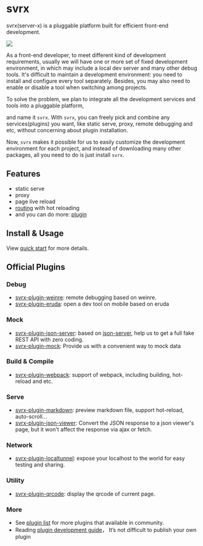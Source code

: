 # svrx

svrx(server-x) is a pluggable platform built for efficient front-end development.

![](https://p1.music.126.net/tkkgZQepIA1mvhrv8IzbuA==/109951164358239571.gif)


As a front-end developer, to meet different kind of development requirements, usually we will have one or more set of fixed development environment,
in which may include a local dev server and many other debug tools.
It's difficult to maintain a development environment: you need to install and configure every tool separately.
Besides, you may also need to enable or disable a tool when switching among projects.

To solve the problem, we plan to integrate all the development services and tools into a pluggable platform, 

and name it `svrx`.
With `svrx`, you can freely pick and combine any services(plugins) you want, 
like static serve, proxy, remote debugging and etc, without concerning about plugin installation.
 
Now, `svrx` makes it possible for us to easily customize the development environment for each project,
and instead of downloading many other packages, all you need to do is just install `svrx`.

## Features

- static serve
- proxy
- page live reload
- [routing](./guide/route.md) with hot reloading 
- and you can do more: [plugin](./plugin/usage.md)

## Install & Usage

View [quick start](./quick-start.md) for more details.


## Official Plugins


### Debug 

+ [svrx-plugin-weinre](https://github.com/svrxjs/svrx-plugin-weinre): 
    remote debugging based on weinre.
+ [svrx-plugin-eruda](https://github.com/svrxjs/svrx-plugin-eruda): 
    open a dev tool on mobile based on eruda

### Mock

+ [svrx-plugin-json-server](https://github.com/svrxjs/svrx-plugin-json-server): 
    based on [json-server](https://github.com/typicode/json-server), help us to get a full fake REST API with zero coding.
+ [svrx-plugin-mock](https://github.com/svrxjs/svrx-plugin-mock): 
    Provide us with a convenient way to mock data


### Build & Compile

+ [svrx-plugin-webpack](https://github.com/svrxjs/svrx-plugin-webpack):
    support of webpack, including building, hot-reload and etc.

### Serve

+ [svrx-plugin-markdown](https://github.com/svrxjs/svrx-plugin-markdown): 
    preview markdown file, support hot-reload, auto-scroll...
+ [svrx-plugin-json-viewer](https://github.com/svrxjs/svrx-plugin-json-viewer): 
    Convert the JSON response to a json viewer's page, but it won't affect the response via ajax or fetch.


### Network

+ [svrx-plugin-localtunnel](https://github.com/svrxjs/svrx-plugin-localtunnel): 
    expose your localhost to the world for easy testing and sharing.

### Utility

+ [svrx-plugin-qrcode](https://github.com/svrxjs/svrx-plugin-qrcode): 
    display the qrcode of current page.

    
### More 

- See [plugin list](https://svrxjs.github.io/svrx-www/plugin?query=svrx-plugin-) for more plugins that available in community.
- Reading [plugin development guide](./plugin/contribution.md)，
It’s not difficult to publish your own plugin